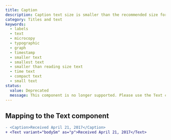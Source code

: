 ```yaml
---
title: Caption
description: Caption text size is smaller than the recommended size for general reading. On web, it should be used only in a graph or as a timestamp for a list item. On Android and iOS, it can also be used as help text or as other kinds of secondary text for list items.
category: Titles and text
keywords:
  - labels
  - text
  - microcopy
  - typographic
  - graph
  - timestamp
  - smaller text
  - smallest text
  - smaller than reading size text
  - time text
  - compact text
  - small text
status:
  value: Deprecated
  message: This component is no longer supported. Please use the Text component instead.
---
```


## Mapping to the Text component

```diff
- <Caption>Received April 21, 2017</Caption>
+ <Text variant="bodySm" as="p">Received April 21, 2017</Text>
```
